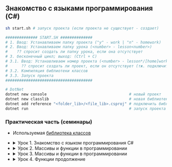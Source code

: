 Знакомство с языками программирования (C#)
-----------------------------------------------

```bash
sh start.sh # запуск проекта (если проекта не существует - создает)

############## START.SH ##############
# 1. Ввод: Устанавливаем папку проекта ("y" - work | "n" - homework)
# 2. Ввод: Устанавливаем папку урока (<number> - lesson<number>)
#    ?? спросит создать ли папку урока, если она отсутствует
# 3. бесконечный цикл; выход: (Ctrl + C)
# 3.1. Ввод: Устанавливаем номер проекта (<number> - lesson*/[home]work/pr<number>)
#      ?? спросит создать ли проект, если он отсутствует (тж. подключит библиотеку классов)
# 3.2. Компиляция библиотеки классов
# 3.3. Запуск проекта
######################################

# DotNet
dotnet new console                                    # новый проект
dotnet new classlib                                   # новая библиотека классов
dotnet add reference "<folder_lib>/<file_lib>.csproj" # подключить библиотеку
dotnet run                                            # запуск проекта
```

### Практическая часть (семинары)

- Используемая [библиотека классов](https://github.com/crasher307/c-sharp/tree/master/func)

- <details><summary>Урок 1. Знакомство с языком программирования С#</summary>

	Напишите программу, которая:
	- [Работа во время семинара](https://github.com/crasher307/c-sharp/blob/master/lesson1/work)
		- [pr1](https://github.com/crasher307/c-sharp/blob/master/lesson1/work/pr1/Program.cs) - на вход принимает число и выдаёт его квадрат (число умноженное на само себя).
		- [pr2](https://github.com/crasher307/c-sharp/blob/master/lesson1/work/pr2/Program.cs) - на вход принимает два числа и проверяет, является ли первое число квадратом второго.
		- [pr3](https://github.com/crasher307/c-sharp/blob/master/lesson1/work/pr3/Program.cs) - будет выдавать название дня недели по заданному номеру.
		- [pr4](https://github.com/crasher307/c-sharp/blob/master/lesson1/work/pr4/Program.cs) - на вход принимает одно число (N), а на выходе показывает все целые числа в промежутке от -N до N.
		- [pr5](https://github.com/crasher307/c-sharp/blob/master/lesson1/work/pr5/Program.cs) - принимает на вход трёхзначное число и на выходе показывает последнюю цифру этого числа.
	- [Домашнее задание](https://github.com/crasher307/c-sharp/blob/master/lesson2/homework)
		- [pr1](https://github.com/crasher307/c-sharp/blob/master/lesson2/homework/pr1/Program.cs) - на вход принимает два числа и выдаёт, какое число большее, а какое меньшее.
		- [pr2](https://github.com/crasher307/c-sharp/blob/master/lesson2/homework/pr2/Program.cs) - принимает на вход три числа и выдаёт максимальное из этих чисел.
		- [pr3](https://github.com/crasher307/c-sharp/blob/master/lesson2/homework/pr3/Program.cs) - на вход принимает число и выдаёт, является ли число чётным (делится ли оно на два без остатка).
		- [pr4](https://github.com/crasher307/c-sharp/blob/master/lesson2/homework/pr4/Program.cs) - на вход принимает число (N), а на выходе показывает все чётные числа от 1 до N.
	</details>

- <details><summary>Урок 2. Массивы и функции в программировании</summary>

	Напишите программу, которая:
	- [работа во время семинара](https://github.com/crasher307/c-sharp/tree/master/lesson2/work)
		- [pr1](https://github.com/crasher307/c-sharp/blob/master/lesson2/work/pr1/Program.cs) - выводит случайное число из отрезка [10,99] и показывает наибольшую цифру числа.
		- [pr2](https://github.com/crasher307/c-sharp/blob/master/lesson2/work/pr2/Program.cs) - выводит случайное трёхзначное число и удаляет вторую цифру этого числа.
		- [pr3](https://github.com/crasher307/c-sharp/blob/master/lesson2/work/pr3/Program.cs) - будет принимать на вход два числа и выводить, является ли второе число кратным первому. Если число 2 не кратно числу 1, то программа выводит остаток от деления.
		- [pr4](https://github.com/crasher307/c-sharp/blob/master/lesson2/work/pr4/Program.cs) - принимает на вход число и проверяет, кратно ли оно одновременно 7 и 23.
		- [pr5](https://github.com/crasher307/c-sharp/blob/master/lesson2/work/pr5/Program.cs) - принимает на вход два числа и проверяет, является ли одно число квадратом другого.
	- [домашнее задание](https://github.com/crasher307/c-sharp/tree/master/lesson2/homework)
		- [pr1](https://github.com/crasher307/c-sharp/blob/master/lesson2/homework/pr1/Program.cs) - принимает на вход трёхзначное число и на выходе показывает вторую цифру этого числа.
		- [pr2](https://github.com/crasher307/c-sharp/blob/master/lesson2/homework/pr2/Program.cs) - выводит третью цифру заданного числа или сообщает, что третьей цифры нет.
		- [pr3](https://github.com/crasher307/c-sharp/blob/master/lesson2/homework/pr3/Program.cs) - принимает на вход цифру, обозначающую день недели, и проверяет, является ли этот день выходным.
	</details>

- <details><summary>Урок 3. Массивы и функции в программировании</summary>

	Напишите программу, которая:
    - [работа во время семинара](https://github.com/crasher307/c-sharp/tree/master/lesson3/work)
        - [pr1](https://github.com/crasher307/c-sharp/blob/master/lesson3/work/pr1/Program.cs) - принимает на вход координаты точки (X и Y), причём X ≠ 0 и Y ≠ 0 и выдаёт номер четверти плоскости, в которой находится эта точка.
        - [pr2](https://github.com/crasher307/c-sharp/blob/master/lesson3/work/pr2/Program.cs) - по заданному номеру четверти, показывает диапазон возможных координат точек в этой четверти (x и y).
        - [pr3](https://github.com/crasher307/c-sharp/blob/master/lesson3/work/pr3/Program.cs) - принимает на вход координаты двух точек и находит расстояние между ними в 2D пространстве.
        - [pr4](https://github.com/crasher307/c-sharp/blob/master/lesson3/work/pr4/Program.cs) - принимает на вход число (N) и выдаёт таблицу квадратов чисел от 1 до N.
    - [домашнее задание](https://github.com/crasher307/c-sharp/tree/master/lesson3/homework)
        - [pr1](https://github.com/crasher307/c-sharp/blob/master/lesson3/homework/pr1/Program.cs) - принимает на вход пятизначное число и проверяет, является ли оно палиндромом.
        - [pr2](https://github.com/crasher307/c-sharp/blob/master/lesson3/homework/pr2/Program.cs) - принимает на вход координаты двух точек и находит расстояние между ними в 3D пространстве.
        - [pr3](https://github.com/crasher307/c-sharp/blob/master/lesson3/homework/pr3/Program.cs) - принимает на вход число (N) и выдаёт таблицу кубов чисел от 1 до N.
	</details>

- <details><summary>Урок 4. Функции продолжение</summary>

	Напишите программу, которая:
    - [работа во время семинара](https://github.com/crasher307/c-sharp/tree/master/lesson4/work)
        - [pr1](https://github.com/crasher307/c-sharp/blob/master/lesson4/work/pr1/Program.cs) - принимает на вход число (А) и выдаёт сумму чисел от 1 до А.
        - [pr2](https://github.com/crasher307/c-sharp/blob/master/lesson4/work/pr2/Program.cs) - принимает на вход число и выдаёт количество цифр в числе.
        - [pr3](https://github.com/crasher307/c-sharp/blob/master/lesson4/work/pr3/Program.cs) - принимает на вход число N и выдаёт произведение чисел от 1 до N.
        - [pr4](https://github.com/crasher307/c-sharp/blob/master/lesson4/work/pr4/Program.cs) - выводит массив из 8 элементов, заполненный нулями и единицами в случайном порядке.
    - [домашнее задание](https://github.com/crasher307/c-sharp/blob/master/lesson4/homework)
        - [pr1](https://github.com/crasher307/c-sharp/blob/master/lesson4/homework/pr1/Program.cs) - принимает на вход два числа (A и B) и возводит число A в натуральную степень B.
        - [pr2](https://github.com/crasher307/c-sharp/blob/master/lesson4/homework/pr2/Program.cs) - принимает на вход число и выдаёт сумму цифр в числе.
        - [pr3](https://github.com/crasher307/c-sharp/blob/master/lesson4/homework/pr3/Program.cs) - задаёт массив из 8 элементов и выводит их на экран.
	</details>